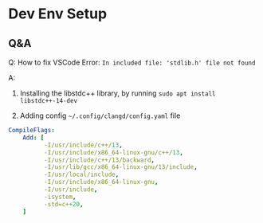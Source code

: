 # Dev Env Setup

## Q&A

Q: How to fix VSCode Error: `In included file: 'stdlib.h' file not found`

A: 
1. Installing the libstdc++ library, by running `sudo apt install libstdc++-14-dev`

2. Adding config `~/.config/clangd/config.yaml` file
```yaml
CompileFlags:
    Add: [
          -I/usr/include/c++/13,
          -I/usr/include/x86_64-linux-gnu/c++/13,
          -I/usr/include/c++/13/backward,
          -I/usr/lib/gcc/x86_64-linux-gnu/13/include,
          -I/usr/local/include,
          -I/usr/include/x86_64-linux-gnu,
          -I/usr/include,
          -isystem,
          -std=c++20,
    ]
```